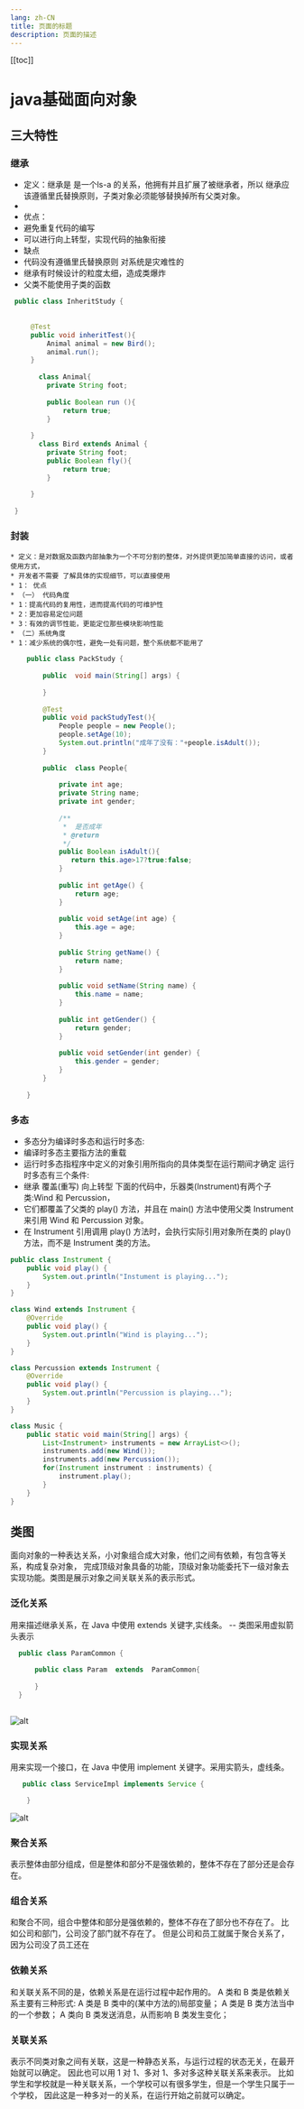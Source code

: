 ```yaml
---
lang: zh-CN
title: 页面的标题
description: 页面的描述
---
```


[[toc]]

# java基础面向对象
  ## 三大特性
   ### 继承
 * 定义：继承是 是一个ls-a 的关系，他拥有并且扩展了被继承者，所以 继承应该遵循里氏替换原则，子类对象必须能够替换掉所有父类对象。
 *
 * 优点：
 * 避免重复代码的编写
 * 可以进行向上转型，实现代码的抽象衔接
 * 缺点
 * 代码没有遵循里氏替换原则 对系统是灾难性的
 * 继承有时候设计的粒度太细，造成类爆炸
 * 父类不能使用子类的函数 
```java
 public class InheritStudy {
 
 
     @Test
     public void inheritTest(){
         Animal animal = new Bird();
         animal.run();
     }
 
       class Animal{
         private String foot;
 
         public Boolean run (){
             return true;
         }
 
     }
       class Bird extends Animal {
         private String foot;
         public Boolean fly(){
             return true;
         }
 
     }
 
 } 
```
   ### 封装
    * 定义：是对数据及函数内部抽象为一个不可分割的整体，对外提供更加简单直接的访问，或者使用方式，
    * 开发者不需要 了解具体的实现细节，可以直接使用
    * 1： 优点
    * （一） 代码角度
    * 1：提高代码的复用性，进而提高代码的可维护性
    * 2：更加容易定位问题
    * 3：有效的调节性能，更能定位那些模块影响性能
    * （二）系统角度
    * 1：减少系统的偶尔性，避免一处有问题，整个系统都不能用了
```java
    public class PackStudy {
    
        public  void main(String[] args) {
    
        }
    
        @Test
        public void packStudyTest(){
            People people = new People();
            people.setAge(10);
            System.out.println("成年了没有："+people.isAdult());
        }
    
        public  class People{
            
            private int age;
            private String name;
            private int gender;
    
            /**
             *  是否成年
             * @return
             */
            public Boolean isAdult(){
               return this.age>17?true:false;
            }
    
            public int getAge() {
                return age;
            }
    
            public void setAge(int age) {
                this.age = age;
            }
    
            public String getName() {
                return name;
            }
    
            public void setName(String name) {
                this.name = name;
            }
    
            public int getGender() {
                return gender;
            }
    
            public void setGender(int gender) {
                this.gender = gender;
            }
        }
    
    }
````
   ### 多态
 * 多态分为编译时多态和运行时多态:
 * 编译时多态主要指方法的重载
 * 运行时多态指程序中定义的对象引用所指向的具体类型在运行期间才确定 运行时多态有三个条件: 
 * 继承 覆盖(重写) 向上转型 下面的代码中，乐器类(Instrument)有两个子类:Wind 和 Percussion，
 * 它们都覆盖了父类的 play() 方法，并且在 main() 方法中使用父类 Instrument 来引用 Wind 和 Percussion 对象。
 * 在 Instrument 引用调用 play() 方法时，会执行实际引用对象所在类的 play() 方法，而不是 Instrument 类的方法。   
```java
public class Instrument {
    public void play() {
        System.out.println("Instument is playing...");
    }
}

class Wind extends Instrument {
    @Override
    public void play() {
        System.out.println("Wind is playing...");
    }
}

class Percussion extends Instrument {
    @Override
    public void play() {
        System.out.println("Percussion is playing...");
    }
}

class Music {
    public static void main(String[] args) {
        List<Instrument> instruments = new ArrayList<>();
        instruments.add(new Wind());
        instruments.add(new Percussion());
        for(Instrument instrument : instruments) {
            instrument.play();
        }
    }
}
````
  ## 类图
   面向对象的一种表达关系，小对象组合成大对象，他们之间有依赖，有包含等关系，构成复杂对象，
   完成顶级对象具备的功能，顶级对象功能委托下一级对象去实现功能。类图是展示对象之间关联关系的表示形式。
 
   ### 泛化关系
   用来描述继承关系，在 Java 中使用 extends 关键字,实线条。
   -- 类图采用虚拟箭头表示
   ```java
     public class ParamCommon {
       
         public class Param  extends  ParamCommon{
     
         }
     }
     
 ````
   ![alt ](/classUML/param_16400006116230.png) 
    
   ### 实现关系
   用来实现一个接口，在 Java 中使用 implement 关键字。采用实箭头，虚线条。
```java
   public class ServiceImpl implements Service {

    }
 `````
   ![alt ](/classUML/service_16400019009237.png) 

   ### 聚合关系
   表示整体由部分组成，但是整体和部分不是强依赖的，整体不存在了部分还是会存在。
   
   
   
   ### 组合关系
   和聚合不同，组合中整体和部分是强依赖的，整体不存在了部分也不存在了。
   比如公司和部门，公司没了部门就不存在了。
   但是公司和员工就属于聚合关系了，因为公司没了员工还在
   
   ### 依赖关系   
   和关联关系不同的是，依赖关系是在运行过程中起作用的。
   A 类和 B 类是依赖关系主要有三种形式: 
   A 类是 B 类中的(某中方法的)局部变量； 
   A 类是 B 类方法当中的一个参数； 
   A 类向 B 类发送消息，从而影响 B 类发生变化；
   
   
   ### 关联关系   
   表示不同类对象之间有关联，这是一种静态关系，与运行过程的状态无关，在最开始就可以确定。
   因此也可以用 1 对 1、多对 1、多对多这种关联关系来表示。
   比如学生和学校就是一种关联关系，一个学校可以有很多学生，但是一个学生只属于一个学校，
   因此这是一种多对一的关系，在运行开始之前就可以确定。






